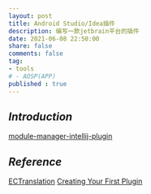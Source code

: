 ```yaml
---
layout: post
title: Android Studio/Idea插件
description: 编写一款jetbrain平台的插件
date: 2021-06-08 22:50:00
share: false
comments: false
tag:
- tools
# - AOSP(APP)
published : true 
---
```

## *Introduction*


[module-manager-intellij-plugin](https://github.com/electrolyteJ/bundles-assembler/tree/main/module-manager-intellij-plugin)

## *Reference*
[ECTranslation](https://github.com/Skykai521/ECTranslation)
[Creating Your First Plugin](https://plugins.jetbrains.com/docs/intellij/getting-started.html)